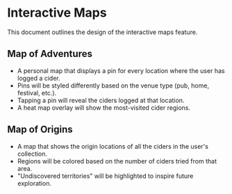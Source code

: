# Interactive Maps

This document outlines the design of the interactive maps feature.

## Map of Adventures

*   A personal map that displays a pin for every location where the user has logged a cider.
*   Pins will be styled differently based on the venue type (pub, home, festival, etc.).
*   Tapping a pin will reveal the ciders logged at that location.
*   A heat map overlay will show the most-visited cider regions.

## Map of Origins

*   A map that shows the origin locations of all the ciders in the user's collection.
*   Regions will be colored based on the number of ciders tried from that area.
*   "Undiscovered territories" will be highlighted to inspire future exploration.
